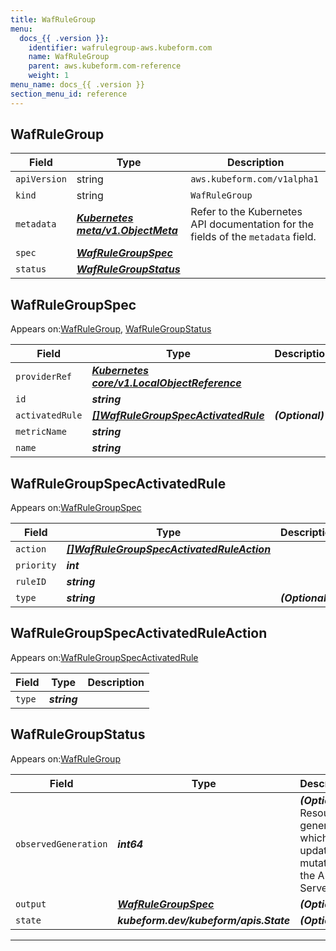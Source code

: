 ```yaml
---
title: WafRuleGroup
menu:
  docs_{{ .version }}:
    identifier: wafrulegroup-aws.kubeform.com
    name: WafRuleGroup
    parent: aws.kubeform.com-reference
    weight: 1
menu_name: docs_{{ .version }}
section_menu_id: reference
---
```


## WafRuleGroup
| Field | Type | Description |
| ------ | ----- | ----------- |
| `apiVersion` | string | `aws.kubeform.com/v1alpha1` |
|    `kind` | string | `WafRuleGroup` |
| `metadata` | ***[Kubernetes meta/v1.ObjectMeta](https://kubernetes.io/docs/reference/generated/kubernetes-api/v1.13/#objectmeta-v1-meta)***|Refer to the Kubernetes API documentation for the fields of the `metadata` field.|
| `spec` | ***[WafRuleGroupSpec](#wafrulegroupspec)***||
| `status` | ***[WafRuleGroupStatus](#wafrulegroupstatus)***||
## WafRuleGroupSpec

Appears on:[WafRuleGroup](#wafrulegroup), [WafRuleGroupStatus](#wafrulegroupstatus)

| Field | Type | Description |
| ------ | ----- | ----------- |
| `providerRef` | ***[Kubernetes core/v1.LocalObjectReference](https://kubernetes.io/docs/reference/generated/kubernetes-api/v1.13/#localobjectreference-v1-core)***||
| `id` | ***string***||
| `activatedRule` | ***[[]WafRuleGroupSpecActivatedRule](#wafrulegroupspecactivatedrule)***| ***(Optional)*** |
| `metricName` | ***string***||
| `name` | ***string***||
## WafRuleGroupSpecActivatedRule

Appears on:[WafRuleGroupSpec](#wafrulegroupspec)

| Field | Type | Description |
| ------ | ----- | ----------- |
| `action` | ***[[]WafRuleGroupSpecActivatedRuleAction](#wafrulegroupspecactivatedruleaction)***||
| `priority` | ***int***||
| `ruleID` | ***string***||
| `type` | ***string***| ***(Optional)*** |
## WafRuleGroupSpecActivatedRuleAction

Appears on:[WafRuleGroupSpecActivatedRule](#wafrulegroupspecactivatedrule)

| Field | Type | Description |
| ------ | ----- | ----------- |
| `type` | ***string***||
## WafRuleGroupStatus

Appears on:[WafRuleGroup](#wafrulegroup)

| Field | Type | Description |
| ------ | ----- | ----------- |
| `observedGeneration` | ***int64***| ***(Optional)*** Resource generation, which is updated on mutation by the API Server.|
| `output` | ***[WafRuleGroupSpec](#wafrulegroupspec)***| ***(Optional)*** |
| `state` | ***kubeform.dev/kubeform/apis.State***| ***(Optional)*** |
---
